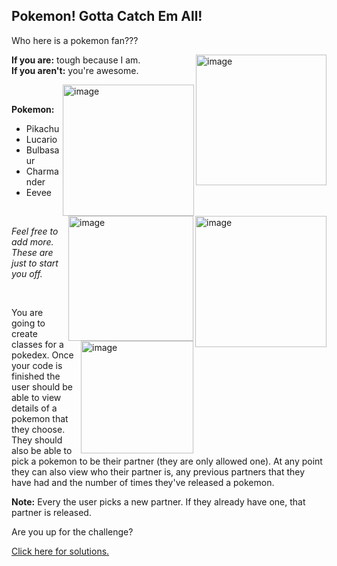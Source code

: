 ## Pokemon! Gotta Catch Em All!
Who here is a pokemon fan???

<img width="209" align = "right" alt="image" src="https://user-images.githubusercontent.com/60058170/158644283-b76d6cbf-fd34-4768-b1ef-c6753355936b.png">

**If you are:** tough because I am. <br>
**If you aren't:** you're awesome.

<img width="210" align = "right" alt="image" src="https://user-images.githubusercontent.com/60058170/158645120-488f50c3-3d06-477c-a1e5-a30b9e2aaf50.png">
<img width="210" align = "right" alt="image" src="https://user-images.githubusercontent.com/60058170/158645318-0e381115-ac28-4ebb-a433-1b5cbd7480fc.png">

<br>

**Pokemon:**
<ul>
  <li>Pikachu</li>
  <li>Lucario</li>
  <li>Bulbasaur</li>
  <li>Charmander</li>
  <li>Eevee</li>
</ul>

<img width="200" align = "right" alt="image" src="https://user-images.githubusercontent.com/60058170/158645552-288a5ca1-8339-40f2-aef9-4e66cb812903.png">

<br>

_Feel free to add more. These are just to start you off._

<img width="180" align = "right" alt="image" src="https://user-images.githubusercontent.com/60058170/158644727-08e26840-b106-4238-9ca2-de1d643876be.png">

<br>

You are going to create classes for a pokedex. Once your code is finished the user should be able to view details of a pokemon that they choose. They should also be able to pick a pokemon to be their partner (they are only allowed one). At any point they can also view who their partner is, any previous partners that they have had and the number of times they've released a pokemon.

**Note:** Every the user picks a new partner. If they already have one, that partner is released.

Are you up for the challenge?

[Click here for solutions.](https://gitlabce.tools.aws.vodafone.com/vodafonecodingclub/Crash-Course/-/blob/master/Week%205)

